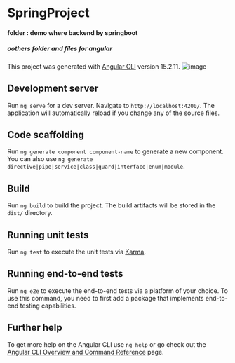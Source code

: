 # SpringProject
#### folder : demo where backend by springboot
##### oothers folder and files for angular
This project was generated with [Angular CLI](https://github.com/angular/angular-cli) version 15.2.11.
![image](https://github.com/hayatvyhr/springboot-angular-smple-web/assets/122895256/cd4b3208-24e0-4d32-b9db-9e72ed66e7c2)

## Development server

Run `ng serve` for a dev server. Navigate to `http://localhost:4200/`. The application will automatically reload if you change any of the source files.

## Code scaffolding

Run `ng generate component component-name` to generate a new component. You can also use `ng generate directive|pipe|service|class|guard|interface|enum|module`.

## Build

Run `ng build` to build the project. The build artifacts will be stored in the `dist/` directory.

## Running unit tests

Run `ng test` to execute the unit tests via [Karma](https://karma-runner.github.io).

## Running end-to-end tests

Run `ng e2e` to execute the end-to-end tests via a platform of your choice. To use this command, you need to first add a package that implements end-to-end testing capabilities.

## Further help

To get more help on the Angular CLI use `ng help` or go check out the [Angular CLI Overview and Command Reference](https://angular.io/cli) page.
